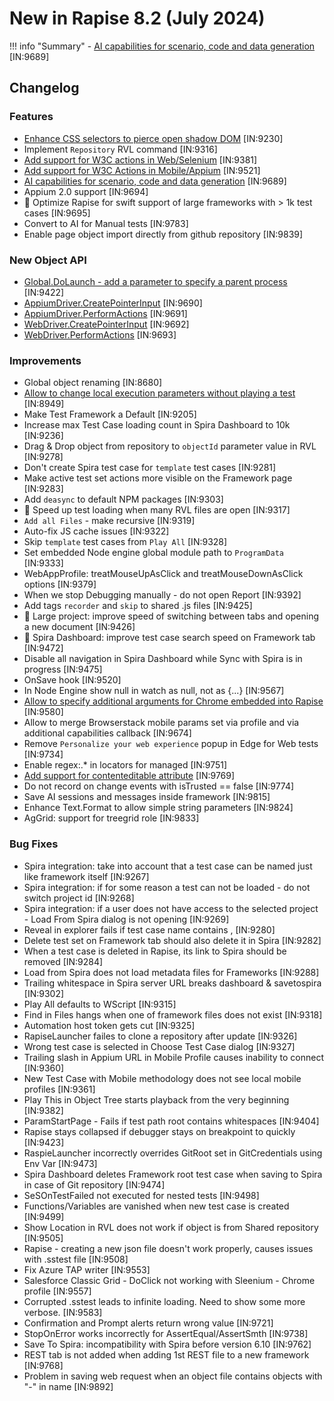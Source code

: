 # New in Rapise 8.2 (July 2024)

!!! info "Summary"
    - [AI capabilities for scenario, code and data generation](/Intro/ai/) [IN:9689]

## Changelog

### Features

- [Enhance CSS selectors to pierce open shadow DOM](/Guide/xpath/#piercing-shadow-dom) [IN:9230]
- Implement `Repository` RVL command [IN:9316]
- [Add support for W3C actions in Web/Selenium](/Libraries/WebDriver/#createpointerinput) [IN:9381]
- [Add support for W3C Actions in Mobile/Appium](/Libraries/AppiumDriver/#createpointerinput) [IN:9521]
- [AI capabilities for scenario, code and data generation](/Intro/ai/) [IN:9689]
- Appium 2.0 support [IN:9694]
- :rocket: Optimize Rapise for swift support of large frameworks with > 1k test cases [IN:9695]
- Convert to AI for Manual tests [IN:9783]
- Enable page object import directly from github repository [IN:9839]

### New Object API

- [Global.DoLaunch - add a parameter to specify a parent process](/Libraries/Global/#dolaunch) [IN:9422]
- [AppiumDriver.CreatePointerInput](/Libraries/AppiumDriver/#createpointerinput) [IN:9690]
- [AppiumDriver.PerformActions](/Libraries/AppiumDriver/#performactions) [IN:9691]
- [WebDriver.CreatePointerInput](/Libraries/WebDriver/#createpointerinput) [IN:9692]
- [WebDriver.PerformActions](/Libraries/WebDriver/#performactions) [IN:9693]

### Improvements

- Global object renaming [IN:8680]
- [Allow to change local execution parameters without playing a test](/Guide/test_to_play_selector/#test-execution-parameters) [IN:8949]
- Make Test Framework a Default [IN:9205]
- Increase max Test Case loading count in Spira Dashboard to 10k  [IN:9236]
- Drag & Drop object from repository to `objectId` parameter value in RVL [IN:9278]
- Don't create Spira test case for `template` test cases [IN:9281]
- Make active test set actions more visible on the Framework page [IN:9283]
- Add `deasync` to default NPM packages [IN:9303]
- :rocket: Speed up test loading when many RVL files are open [IN:9317]
- `Add all Files` - make recursive [IN:9319]
- Auto-fix JS cache issues [IN:9322]
- Skip `template` test cases from `Play All` [IN:9328]
- Set embedded Node engine global module path to `ProgramData` [IN:9333]
- WebAppProfile: treatMouseUpAsClick and treatMouseDownAsClick options [IN:9379]
- When we stop Debugging manually - do not open Report [IN:9392]
- Add tags `recorder` and `skip` to shared .js files [IN:9425]
- :rocket: Large project: improve speed of switching between tabs and opening a new document [IN:9426]
- :rocket: Spira Dashboard: improve test case search speed on Framework tab [IN:9472]
- Disable all navigation in Spira Dashboard while Sync with Spira is in progress [IN:9475]
- OnSave hook [IN:9520]
- In Node Engine show null in watch as null, not as {...} [IN:9567]
- [Allow to specify additional arguments for Chrome embedded into Rapise](https://www.inflectra.com/Support/KnowledgeBase/KB844.aspx) [IN:9580]
- Allow to merge Browserstack mobile params set via profile and via additional capabilities callback [IN:9674]
- Remove `Personalize your web experience` popup in Edge for Web tests [IN:9734]
- Enable regex:.* in locators for managed [IN:9751]
- [Add support for contenteditable attribute](https://developer.mozilla.org/en-US/docs/Web/HTML/Global_attributes/contenteditable) [IN:9769]
- Do not record on change events with isTrusted == false [IN:9774]
- Save AI sessions and messages inside framework [IN:9815]
- Enhance Text.Format to allow simple string parameters [IN:9824]
- AgGrid: support for treegrid role [IN:9833]

### Bug Fixes

- Spira integration: take into account that a test case can be named just like framework itself [IN:9267]
- Spira integration: if for some reason a test can not be loaded - do not switch project id [IN:9268]
- Spira integration: if a user does not have access to the selected project - Load From Spira dialog is not opening [IN:9269]
- Reveal in explorer fails if test case name contains , [IN:9280]
- Delete test set on Framework tab should also delete it in Spira [IN:9282]
- When a test case is deleted in Rapise, its link to Spira should be removed [IN:9284]
- Load from Spira does not load metadata files for Frameworks [IN:9288]
- Trailing whitespace in Spira server URL breaks dashboard & savetospira [IN:9302]
- Play All defaults to WScript [IN:9315]
- Find in Files hangs when one of framework files does not exist [IN:9318]
- Automation host token gets cut [IN:9325]
- RapiseLauncher failes to clone a repository after update [IN:9326]
- Wrong test case is selected in Choose Test Case dialog [IN:9327]
- Trailing slash in Appium URL in Mobile Profile causes inability to connect [IN:9360]
- New Test Case with Mobile methodology does not see local mobile profiles [IN:9361]
- Play This in Object Tree starts playback from the very beginning [IN:9382]
- ParamStartPage - Fails if test path root contains whitespaces [IN:9404]
- Rapise stays collapsed if debugger stays on breakpoint to quickly [IN:9423]
- RaspieLauncher incorrectly overrides GitRoot set in GitCredentials using Env Var [IN:9473]
- Spira Dashboard deletes Framework root test case when saving to Spira in case of Git repository [IN:9474]
- SeSOnTestFailed not executed for nested tests [IN:9498]
- Functions/Variables are vanished when new test case is created [IN:9499]
- Show Location in RVL does not work if object is from Shared repository [IN:9505]
- Rapise - creating a new json file doesn't work properly, causes issues with .sstest file [IN:9508]
- Fix Azure TAP writer [IN:9553]
- Salesforce Classic Grid - DoClick not working with Sleenium - Chrome profile [IN:9557]
- Corrupted .sstest leads to infinite loading. Need to show some more verbose. [IN:9583]
- Confirmation and Prompt alerts return wrong value [IN:9721]
- StopOnError works incorrectly for AssertEqual/AssertSmth [IN:9738]
- Save To Spira: incompatibility with Spira before version 6.10 [IN:9762]
- REST tab is not added when adding 1st REST file to a new framework [IN:9768]
- Problem in saving web request when an object file contains objects with "-" in name [IN:9892]
